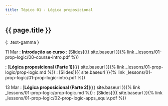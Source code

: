 ```yaml
---
title: Tópico 01 - Lógica proposicional
---
```


## {{ page.title }}
{: .text-gamma }

11 Mar
: **Introdução ao curso**
  : [Slides]({{ site.baseurl }}{% link _lessons/01-prop-logic/00-course-intro.pdf %})

: [**Lógica proposicional (Parte 1)**]({{ site.baseurl }}{% link _lessons/01-prop-logic/prop-logic.md %})
  : [Slides]({{ site.baseurl }}{% link _lessons/01-prop-logic/01-prop-logic-intro.pdf %})

13 Mar
: [**Lógica proposicional (Parte 2)**]({{ site.baseurl }}{% link _lessons/01-prop-logic/prop-logic.md %})
  : [Slides]({{ site.baseurl }}{% link _lessons/01-prop-logic/02-prop-logic-apps_equiv.pdf %})
